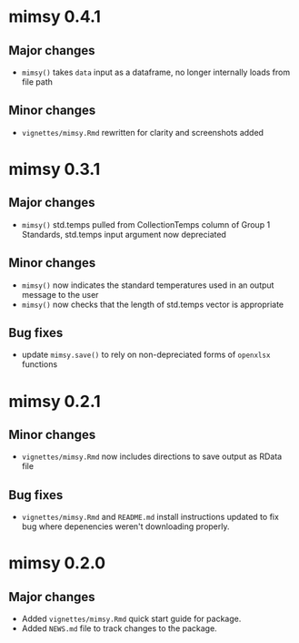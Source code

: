 # mimsy 0.4.1

## Major changes
* `mimsy()` takes `data` input as a dataframe, no longer internally loads from file path

## Minor changes
* `vignettes/mimsy.Rmd` rewritten for clarity and screenshots added

# mimsy 0.3.1

## Major changes
* `mimsy()` std.temps pulled from CollectionTemps column of Group
1 Standards, std.temps input argument now depreciated

## Minor changes
* `mimsy()` now indicates the standard temperatures used in 
an output message to the user
* `mimsy()` now checks that the length of std.temps vector
is appropriate

## Bug fixes
* update `mimsy.save()` to rely on non-depreciated forms of 
`openxlsx` functions

# mimsy 0.2.1

## Minor changes
* `vignettes/mimsy.Rmd` now includes directions to save output
as RData file

## Bug fixes
* `vignettes/mimsy.Rmd` and `README.md` install instructions
updated to fix bug where depenencies weren't downloading properly.

# mimsy 0.2.0

## Major changes
* Added `vignettes/mimsy.Rmd` quick start guide for package.
* Added `NEWS.md` file to track changes to the package.
